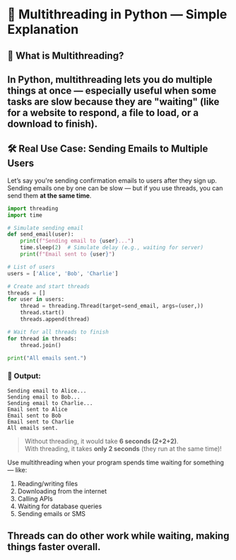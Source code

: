 # 🧵 Multithreading in Python — Simple Explanation

## 🌱 What is Multithreading?
 
In Python, multithreading lets you do multiple things at once — especially useful when some tasks are slow because they are "waiting" (like for a website to respond, a file to load, or a download to finish).
---

## 🛠 Real Use Case: Sending Emails to Multiple Users

Let’s say you're sending confirmation emails to users after they sign up. Sending emails one by one can be slow — but if you use threads, you can send them **at the same time**.

```python
import threading
import time

# Simulate sending email
def send_email(user):
    print(f"Sending email to {user}...")
    time.sleep(2)  # Simulate delay (e.g., waiting for server)
    print(f"Email sent to {user}")

# List of users
users = ['Alice', 'Bob', 'Charlie']

# Create and start threads
threads = []
for user in users:
    thread = threading.Thread(target=send_email, args=(user,))
    thread.start()
    threads.append(thread)

# Wait for all threads to finish
for thread in threads:
    thread.join()

print("All emails sent.")
```

### 🧾 Output:
```
Sending email to Alice...
Sending email to Bob...
Sending email to Charlie...
Email sent to Alice
Email sent to Bob
Email sent to Charlie
All emails sent.
```

> Without threading, it would take **6 seconds (2+2+2)**.  
> With threading, it takes **only 2 seconds** (they run at the same time)!


Use multithreading when your program spends time waiting for something — like:

1) Reading/writing files
2) Downloading from the internet
3) Calling APIs
4) Waiting for database queries
5) Sending emails or SMS

Threads can do other work while waiting, making things faster overall.
---
